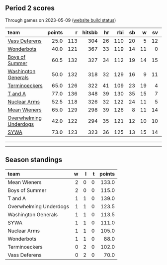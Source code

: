 

## Period 2 scores

Through games on 2023-05-09 ([website build status](https://github.com/brian-bot/pl-site/actions))


|team                   | points|   r| hitsbb| hr| rbi| sb|  w| sv|  so|   era|  whip|
|:----------------------|------:|---:|------:|--:|---:|--:|--:|--:|---:|-----:|-----:|
|[Vass Deferens](./vassdeferens)|   25.0| 113|    304| 26| 110| 20|  5| 12| 125| 5.124| 1.526|
|[Wonderbots](./wonderbots)|   40.0| 121|    367| 33| 119| 14| 11|  0| 179| 5.005| 1.283|
|[Boys of Summer](./boysofsummer)|   60.5| 132|    327| 34| 112| 19| 14| 15| 180| 4.099| 1.304|
|[Washington Generals](./washingtongenerals)|   50.0| 132|    318| 32| 129| 16|  9| 11| 176| 4.940| 1.241|
|[Terminoeckers](./terminoeckers)|   65.0| 126|    322| 41| 109| 23| 19|  4| 217| 3.554| 1.108|
|[T and A](./tanda)     |   77.0| 136|    348| 39| 130| 35| 15|  7| 244| 4.592| 1.278|
|[Nuclear Arms](./nucleararms)|   52.5| 118|    326| 32| 122| 24| 11|  5| 236| 4.580| 1.277|
|[Mean Wieners](./meanwieners)|   65.0| 129|    298| 39| 126|  8| 11| 14| 207| 3.213| 1.023|
|[Overwhelming Underdogs](./overwhelmingunderdogs)|   42.0| 122|    294| 35| 121| 12| 10| 10| 168| 3.331| 1.267|
|[SYWA](./sywa)         |   73.0| 123|    323| 36| 125| 13| 15| 14| 245| 3.151| 1.164|

* * *
* * *

## Season standings


|team                   |  w|  l|  t| points|
|:----------------------|--:|--:|--:|------:|
|Mean Wieners           |  2|  0|  0|  133.0|
|Boys of Summer         |  2|  0|  0|  115.0|
|T and A                |  1|  1|  0|  139.0|
|Overwhelming Underdogs |  1|  1|  0|  123.5|
|Washington Generals    |  1|  1|  0|  113.5|
|SYWA                   |  1|  1|  0|  111.0|
|Nuclear Arms           |  1|  1|  0|  105.0|
|Wonderbots             |  1|  1|  0|   88.0|
|Terminoeckers          |  0|  2|  0|  102.0|
|Vass Deferens          |  0|  2|  0|   70.0|


